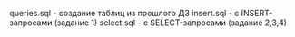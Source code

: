queries.sql - создание таблиц из прошлого ДЗ
insert.sql - с INSERT-запросами (задание 1)
select.sql - с SELECT-запросами (задание 2,3,4)